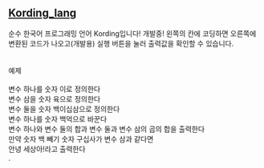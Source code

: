 ## <a href = "https://recu3125.github.io/Kording_lang/">Kording_lang</a>
순수 한국어 프로그래밍 언어 Kording입니다! 개발중!
왼쪽의 칸에 코딩하면 오른쪽에 변환된 코드가 나오고(개발용) 실행 버튼을 눌러 출력값을 확인할 수 있습니다.
<br>
<br>
<br>예제
<br>
<br>변수 하나를 숫자 이로 정의한다
<br>변수 삼을 숫자 육으로 정의한다
<br>변수 둘을 숫자 백이십삼으로 정의한다
<br>변수 하나를 숫자 백억으로 바꾼다
<br>변수 하나와 변수 둘의 합과 변수 둘과 변수 삼의 곱의 합을 출력한다
<br>만약 숫자 백 빼기 숫자 구십사가 변수 삼과 같다면
<br>안녕 세상아!라고 출력한다
<br>.

